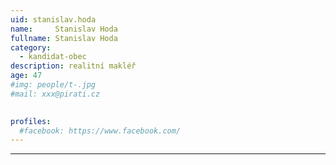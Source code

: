 ```yaml
---
uid: stanislav.hoda
name:     Stanislav Hoda
fullname: Stanislav Hoda
category:
  - kandidat-obec
description: realitní makléř
age: 47
#img: people/t-.jpg
#mail: xxx@pirati.cz

 
profiles:
  #facebook: https://www.facebook.com/
---
```


---